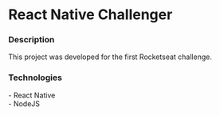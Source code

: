 <h1> React Native Challenger </h1>


<h3> Description </h3>
  This project was developed for the first Rocketseat challenge.
  
<h3> Technologies </h3>
  - React Native<br />
  - NodeJS
